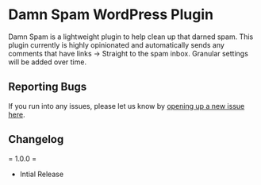 # Damn Spam WordPress Plugin
Damn Spam is a lightweight plugin to help clean up that darned spam. This plugin currently is highly opinionated and automatically sends any comments that have links -> Straight to the spam inbox. Granular settings will be added over time.

## Reporting Bugs
If you run into any issues, please let us know by [opening up a new issue here](https://github.com/codetipi/damn-spam/issues/new).

## Changelog
= 1.0.0 =
* Intial Release